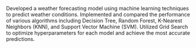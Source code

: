Developed a weather forecasting model using machine learning techniques to predict weather
conditions. Implemented and compared the performance of various algorithms including Decision
Tree, Random Forest, K-Nearest Neighbors (KNN), and Support Vector Machine (SVM). Utilized
Grid Search to optimize hyperparameters for each model and achieve the most accurate
predictions.

